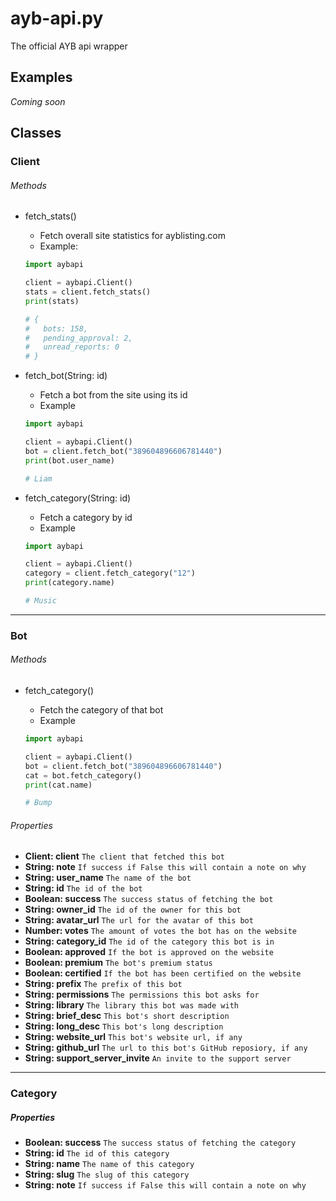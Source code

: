 # ayb-api.py

The official AYB api wrapper

## Examples

_Coming soon_

## Classes

### Client

###### Methods

- fetch_stats()

  - Fetch overall site statistics for ayblisting.com
  - Example:

  ```py
  import aybapi

  client = aybapi.Client()
  stats = client.fetch_stats()
  print(stats)

  # {
  #   bots: 158,
  #   pending_approval: 2,
  #   unread_reports: 0
  # }

  ```

- fetch_bot(String: id)

  - Fetch a bot from the site using its id
  - Example

  ```py
  import aybapi

  client = aybapi.Client()
  bot = client.fetch_bot("389604896606781440")
  print(bot.user_name)

  # Liam
  ```

- fetch_category(String: id)

  - Fetch a category by id
  - Example

  ```py
  import aybapi

  client = aybapi.Client()
  category = client.fetch_category("12")
  print(category.name)

  # Music
  ```

---

### Bot

###### Methods

- fetch_category()

  - Fetch the category of that bot
  - Example

  ```py
  import aybapi

  client = aybapi.Client()
  bot = client.fetch_bot("389604896606781440")
  cat = bot.fetch_category()
  print(cat.name)

  # Bump
  ```

###### Properties

- **Client: client** `The client that fetched this bot`
- **String: note** `If success if False this will contain a note on why`
- **String: user_name** `The name of the bot`
- **String: id** `The id of the bot`
- **Boolean: success** `The success status of fetching the bot`
- **String: owner_id** `The id of the owner for this bot`
- **String: avatar_url** `The url for the avatar of this bot`
- **Number: votes** `The amount of votes the bot has on the website`
- **String: category_id** `The id of the category this bot is in`
- **Boolean: approved** `If the bot is approved on the website`
- **Boolean: premium** `The bot's premium status`
- **Boolean: certified** `If the bot has been certified on the website`
- **String: prefix** `The prefix of this bot`
- **String: permissions** `The permissions this bot asks for`
- **String: library** `The library this bot was made with`
- **String: brief_desc** `This bot's short description`
- **String: long_desc** `This bot's long description`
- **String: website_url** `This bot's website url, if any`
- **String: github_url** `The url to this bot's GitHub reposiory, if any`
- **String: support_server_invite** `An invite to the support server`

---

### Category

##### Properties

- **Boolean: success** `The success status of fetching the category`
- **String: id** `The id of this category`
- **String: name** `The name of this category`
- **String: slug** `The slug of this category`
- **String: note** `If success if False this will contain a note on why`